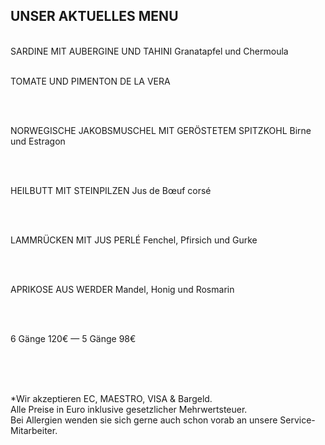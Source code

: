 ## UNSER AKTUELLES MENU  
<br>
SARDINE MIT AUBERGINE UND TAHINI
Granatapfel und Chermoula
<br>
<br>

TOMATE UND PIMENTON DE LA VERA 

<br>
<br>

NORWEGISCHE JAKOBSMUSCHEL 
MIT GERÖSTETEM SPITZKOHL
Birne und Estragon

<br>
<br>

HEILBUTT MIT STEINPILZEN 
Jus de Bœuf corsé

<br>
<br>

LAMMRÜCKEN MIT JUS PERLÉ
Fenchel, Pfirsich und Gurke

<br>
<br>

APRIKOSE AUS WERDER 
Mandel, Honig und Rosmarin 

<br>
<br>



6 Gänge 120€ — 5 Gänge 98€ 

<br>
<br>

<br>

*Wir akzeptieren EC, MAESTRO, VISA & Bargeld.<br>
Alle Preise in Euro inklusive gesetzlicher Mehrwertsteuer.<br>
Bei Allergien wenden sie sich gerne auch schon vorab an unsere Service-Mitarbeiter.<br>
